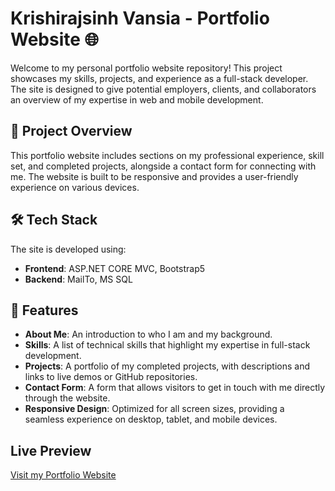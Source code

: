 # Krishirajsinh Vansia - Portfolio Website 🌐

Welcome to my personal portfolio website repository! This project showcases my skills, projects, and experience as a full-stack developer. The site is designed to give potential employers, clients, and collaborators an overview of my expertise in web and mobile development.

## 🚀 Project Overview

This portfolio website includes sections on my professional experience, skill set, and completed projects, alongside a contact form for connecting with me. The website is built to be responsive and provides a user-friendly experience on various devices.

## 🛠 Tech Stack

The site is developed using:

- **Frontend**: ASP.NET CORE MVC, Bootstrap5
- **Backend**: MailTo, MS SQL

## 🎯 Features

- **About Me**: An introduction to who I am and my background.
- **Skills**: A list of technical skills that highlight my expertise in full-stack development.
- **Projects**: A portfolio of my completed projects, with descriptions and links to live demos or GitHub repositories.
- **Contact Form**: A form that allows visitors to get in touch with me directly through the website.
- **Responsive Design**: Optimized for all screen sizes, providing a seamless experience on desktop, tablet, and mobile devices.

## Live Preview
[Visit my Portfolio Website](http://krishirajsinhvansia.somee.com)
